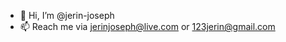 - 👋 Hi, I’m @jerin-joseph
- 📫 Reach me via jerinjoseph@live.com or 123jerin@gmail.com

<!---
jerin-joseph/jerin-joseph is a ✨ special ✨ repository because its `README.md` (this file) appears on your GitHub profile.
You can click the Preview link to take a look at your changes.
--->
